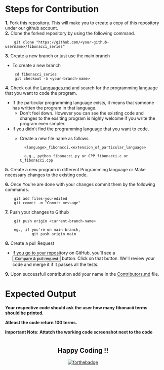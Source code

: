 # Steps for Contribution 

**1.** Fork this repository. This will make you to create a copy of this repository under our github account.<br>
**2.** Clone the forked repository by using the following command.<br>
        
        git clone "https://github.com/<your-github-username>/fibonacci_series"

**3.** Create a new branch or just use the main branch
 - To create a new branch

        cd fibonacci_series
        git checkout -b <your-branch-name>

**4.** Check out the [Languages.md](Languages.md) and search for the programming language that you want to code the program.
 - If the particular programming language exists, it means that someone has written the program in that language. 
   - Don't feel down. However you can see the existing code and changes to the exsiting program is highly welcome if you write the program even simpler.
 - If you didn't find the programming language that you want to code.  
    - Create a new file name as follows

            <language>_fibonacci.<extension_of_particular_language>

            e.g., python_fibonacci.py or CPP_fibonacci.c or C_fibonacci.cpp

**5.** Create a new program in different Programming language or Make necessary changes to the existing code.

**6.** Once You're are done with your changes commit them by the following commands.

        git add files-you-edited
        git commit -m "Commit message"

**7.** Push your changes to Github

        git push origin <current-branch-name>

        eg., if you're on main branch,
                git push origin main 

**8.** Create a pull Request
 - If you go to your repository on GitHub, you’ll see a <button>Compare & pull request</button> button. Click on that button. We'll review your code and merge it if it passes all the tests.

**9.** Upon successfull contribution add your name in the [Contributors.md](Contributors.md) file.

# Expected Output

**Your respective code should ask the user how many fibonacii terms should be printed.**

**Atleast the code return 100 terms.** 

**Important Note: Attatch the working code screenshot next to the code**

#

<div align="center">

## Happy Coding !!

[![forthebadge](https://forthebadge.com/images/badges/built-with-love.svg)](https://forthebadge.com)

<div>